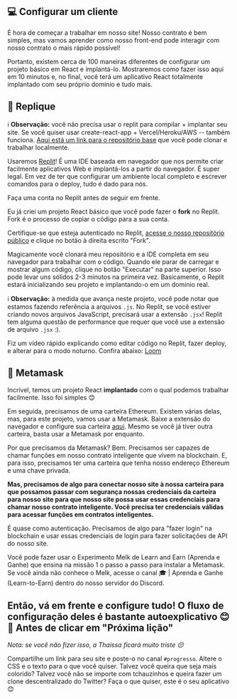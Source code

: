 💻 Configurar um cliente
------------------

É hora de começar a trabalhar em nosso site! Nosso contrato é bem simples, mas vamos aprender como nosso front-end pode interagir com nosso contrato o mais rápido possível!

Portanto, existem cerca de 100 maneiras diferentes de configurar um projeto básico em React e implantá-lo. Mostraremos como fazer isso aqui em 10 minutos e, no final, você terá um aplicativo React totalmente implantado com seu próprio domínio e tudo mais.

🤯 Replique
---------

ℹ️ **Observação:** você não precisa usar o replit para compilar + implantar seu site. Se você quiser usar create-react-app + Vercel/Heroku/AWS -- também funciona. [Aqui está um link para o repositório base](https://github.com/w3b3d3v/projeto-tchauzinho) que você pode clonar e trabalhar localmente.

Usaremos [Replit](https://replit.com/~)! É uma IDE baseada em navegador que nos permite criar facilmente aplicativos Web e implantá-los a partir do navegador. É super legal. Em vez de ter que configurar um ambiente local completo e escrever comandos para o deploy, tudo é dado para nós.

Faça uma conta no Replit antes de seguir em frente.

Eu já criei um projeto React básico que você pode fazer o **fork** no Replit. Fork é o processo de copiar o código para a sua conta.

Certifique-se que esteja autenticado no Replit, [acesse o nosso repositório público](https://replit.com/@DanielCukier/projeto-tchauzinho?v=1) e clique no botão à direita escrito "Fork".

Magicamente você clonará meu repositório e a IDE completa em seu navegador para trabalhar com o código. Quando ele parar de carregar e mostrar algum código, clique no botão "Executar" na parte superior. Isso pode levar uns sólidos 2-3 minutos na primeira vez. Basicamente, o Replit estará inicializando seu projeto e implantando-o em um domínio real.

ℹ️ **Observação:** à medida que avança neste projeto, você pode notar que estamos fazendo referência a arquivos `.js`. No Replit, se você estiver criando novos arquivos JavaScript, precisará usar a extensão `.jsx`! Replit tem alguma questão de performance que requer que você use a extensão de arquivo `.jsx` :).

Fiz um vídeo rápido explicando como editar código no Replit, fazer deploy, e alterar para o modo noturno. Confira abaixo:
[Loom](https://www.loom.com/share/4578eb9fba1243499a6913d214b21dc3)

🦊 Metamask
-----------

Incrível, temos um projeto React **implantado** com o qual podemos trabalhar facilmente. Isso foi simples 😊

Em seguida, precisamos de uma carteira Ethereum. Existem várias delas, mas, para este projeto, vamos usar a Metamask. Baixe a extensão do navegador e configure sua carteira [aqui](https://metamask.io/download.html). Mesmo se você já tiver outra carteira, basta usar a Metamask por enquanto.

Por que precisamos da Metamask? Bem. Precisamos ser capazes de chamar funções em nosso contrato inteligente que vivem na blockchain. E, para isso, precisamos ter uma carteira que tenha nosso endereço Ethereum e uma chave privada.

**Mas, precisamos de algo para conectar nosso site à nossa carteira para que possamos passar com segurança nossas credenciais da carteira para nosso site para que nosso site possa usar essas credenciais para chamar nosso contrato inteligente. Você precisa ter credenciais válidas para acessar funções em contratos inteligentes.**

É quase como autenticação. Precisamos de algo para "fazer login" na blockchain e usar essas credenciais de login para fazer solicitações de API do nosso site.

Você pode fazer usar o Experimento Melk de Learn and Earn (Aprenda e Ganhe) que ensina na missão 1 o passo a passo para instalar a Metamask. Se você ainda não conhece o Melk, acesse o canal 🎓 | Aprenda e Ganhe (Learn-to-Earn) dentro do nosso servidor do Discord.

Então, vá em frente e configure tudo! O fluxo de configuração deles é bastante autoexplicativo 😊
🚨 Antes de clicar em "Próxima lição"
--------------------------------------------

*Nota: se você não fizer isso, a Thaissa ficará muito triste 😔*

Compartilhe um link para seu site e poste-o no canal `#progresso`. Altere o CSS e o texto para o que você quiser. Talvez você queira que seja mais colorido? Talvez você não se importe com tchauzinhos e queira fazer um clone descentralizado do Twitter? Faça o que quiser, este é o seu aplicativo 😊
